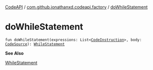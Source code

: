 [CodeAPI](../index.md) / [com.github.jonathanxd.codeapi.factory](index.md) / [doWhileStatement](.)

# doWhileStatement

`fun doWhileStatement(expressions: List<`[`CodeInstruction`](../com.github.jonathanxd.codeapi/-code-instruction.md)`>, body: `[`CodeSource`](../com.github.jonathanxd.codeapi/-code-source/index.md)`): `[`WhileStatement`](../com.github.jonathanxd.codeapi.base/-while-statement/index.md)

**See Also**

[WhileStatement](../com.github.jonathanxd.codeapi.base/-while-statement/index.md)

